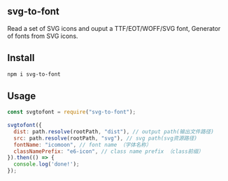 svg-to-font
---

Read a set of SVG icons and ouput a TTF/EOT/WOFF/SVG font, Generator of fonts from SVG icons.

## Install

```bash
npm i svg-to-font
```

## Usage

```js
const svgtofont = require("svg-to-font");
 
svgtofont({
  dist: path.resolve(rootPath, "dist"), // output path(输出文件路径)
  src: path.resolve(rootPath, "svg"), // svg path(svg资源路径)
  fontName: "icomoon", // font name （字体名称）
  classNamePrefix: "e6-icon", // class name prefix （class前缀）
}).then(() => {
  console.log('done!');
});
```